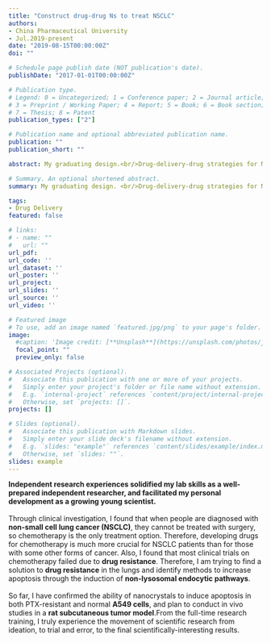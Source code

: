 ```yaml
---
title: "Construct drug-drug Ns to treat NSCLC"
authors:
- China Pharmaceutical University
- Jul.2019-present
date: "2019-08-15T00:00:00Z"
doi: ""

# Schedule page publish date (NOT publication's date).
publishDate: "2017-01-01T00:00:00Z"

# Publication type.
# Legend: 0 = Uncategorized; 1 = Conference paper; 2 = Journal article;
# 3 = Preprint / Working Paper; 4 = Report; 5 = Book; 6 = Book section;
# 7 = Thesis; 8 = Patent
publication_types: ["2"]

# Publication name and optional abbreviated publication name.
publication: ""
publication_short: ""

abstract: My graduating design.<br/>Drug-delivery-drug strategies for MDR reversal and enhanced apoptosis.

# Summary. An optional shortened abstract.
summary: My graduating design. <br/>Drug-delivery-drug strategies for MDR reversal and enhanced apoptosis.

tags:
- Drug Delivery
featured: false

# links:
# - name: ""
#   url: ""
url_pdf:
url_code: ''
url_dataset: ''
url_poster: ''
url_project: 
url_slides: ''
url_source: ''
url_video: ''

# Featured image
# To use, add an image named `featured.jpg/png` to your page's folder. 
image:
  #caption: 'Image credit: [**Unsplash**](https://unsplash.com/photos/jdD8gXaTZsc)'
  focal_point: ""
  preview_only: false

# Associated Projects (optional).
#   Associate this publication with one or more of your projects.
#   Simply enter your project's folder or file name without extension.
#   E.g. `internal-project` references `content/project/internal-project/index.md`.
#   Otherwise, set `projects: []`.
projects: []

# Slides (optional).
#   Associate this publication with Markdown slides.
#   Simply enter your slide deck's filename without extension.
#   E.g. `slides: "example"` references `content/slides/example/index.md`.
#   Otherwise, set `slides: ""`.
slides: example
---
```

**Independent research experiences solidified my lab skills as a well-prepared independent researcher, and facilitated my personal development as a growing young scientist.**<br/><br/>
Through clinical investigation, I found that when people are diagnosed with **non-small cell lung cancer (NSCLC)**, they cannot be treated with surgery, so chemotherapy is the only treatment option. Therefore, developing drugs for chemotherapy is much more crucial for NSCLC patients than for those with some other forms of cancer. Also, I found that most clinical trials on chemotherapy failed due to **drug resistance**. Therefore, I am trying to find a solution to **drug resistance** in the lungs and identify methods to increase apoptosis through the induction of **non-lysosomal endocytic pathways**.<br/><br/>
So far, I have confirmed the ability of nanocrystals to induce apoptosis in both PTX-resistant and normal **A549 cells**, and plan to conduct in vivo studies in a **rat subcutaneous tumor model**.From the full-time research training, I truly experience the movement of scientific research from ideation, to trial and error, to the final scientifically-interesting results. 

